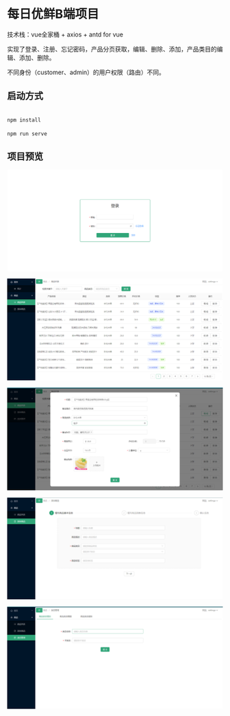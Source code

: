 # 每日优鲜B端项目

技术栈：vue全家桶 + axios + antd for vue

实现了登录、注册、忘记密码，产品分页获取，编辑、删除、添加，产品类目的编辑、添加、删除。

不同身份（customer、admin）的用户权限（路由）不同。

## 启动方式
```shell

npm install

npm run serve
```

## 项目预览
![](./assets/login.png)

![](./assets/list.png)

![](./assets/edit.png)

![](./assets/add.png)

![](./assets/category.png)
